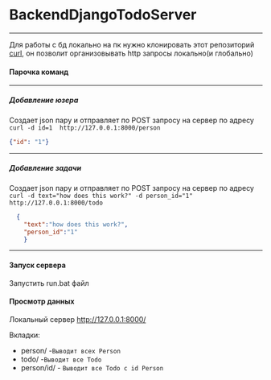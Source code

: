 # BackendDjangoTodoServer

------------

Для работы с бд локально на пк нужно клонировать этот репозиторий [curl](https://github.com/curl/curl "curl"), он позволит организовывать http запросы локально(и глобально)


####  Парочка команд 
------------
##### Добавление юзера
Создает json пару и отправляет по POST запросу на сервер по адресу
`curl -d id=1  http://127.0.0.1:8000/person`
```json
{"id": "1"}
```
------------
#####  Добавление задачи
Создает json пару и отправляет по POST запросу на сервер по адресу
`curl -d text="how does this work?" -d person_id="1"  http://127.0.0.1:8000/todo`
```json
  {
    "text":"how does this work?",
    "person_id":"1"
    }
```
------------
#### Запуск сервера
Запустить run.bat файл

#### Просмотр данных 
Локальный сервер http://127.0.0.1:8000/

Вкладки:
- person/ -`Выводит всех Person`
- todo/ -`Выводит все Todo`
- person/id/ - `Выводит все Todo с id Person`


